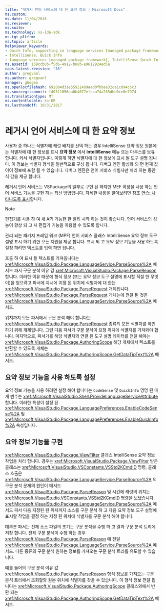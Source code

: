 ```yaml
---
title: "레거시 언어 서비스에 대 한 요약 정보 | Microsoft Docs"
ms.custom: 
ms.date: 11/04/2016
ms.reviewer: 
ms.suite: 
ms.technology: vs-ide-sdk
ms.tgt_pltfrm: 
ms.topic: article
helpviewer_keywords:
- Quick Info, supporting in language services [managed package framework]
- IntelliSense, Quick Info
- language services [managed package framework], IntelliSense Quick Info
ms.assetid: 159ccb0b-f5d6-4912-b88b-e9612924ed5e
caps.latest.revision: "16"
author: gregvanl
ms.author: gregvanl
manager: ghogen
ms.openlocfilehash: 692884d31e55921489aad0fbbea32ca1c094c6c3
ms.sourcegitcommit: f40311056ea0b4677efcca74a285dbb0ce0e7974
ms.translationtype: MT
ms.contentlocale: ko-KR
ms.lasthandoff: 10/31/2017
---
```

# <a name="quick-info-in-a-legacy-language-service"></a>레거시 언어 서비스에 대 한 요약 정보
사용자 중 하나는 식별자에 캐럿 배치를 선택 하는 경우 IntelliSense 요약 정보 원본에는 식별자에 대 한 정보를 표시 **요약 정보** 에서 **IntelliSense** 메뉴 또는 마우스를 보유 합니다. 커서 식별자입니다. 이렇게 하면 식별자에 대 한 정보에 표시 될 도구 설명 됩니다. 이 정보는 식별자 형식을 일반적으로 구성 됩니다. 디버그 엔진 활성화 되 면 현재 값이이 정보에 포함 될 수 있습니다. 디버그 엔진은 언어 서비스 식별자만 처리 하는 동안 식 값을 제공 합니다.  
  
 레거시 언어 서비스는 VSPackage의 일부로 구현 된 하지만 MEF 확장을 사용 하는 언어 서비스 기능을 구현 하는 최신 방법입니다. 자세한 내용을 알아보려면 참조 [연습: 나타나도록 표시](../../extensibility/walkthrough-displaying-quickinfo-tooltips.md)합니다.  
  
> [!NOTE]
>  편집기를 사용 하 여 새 API 가능한 한 빨리 시작 하는 것이 좋습니다. 언어 서비스의 성능이 향상 되 고 새 편집기 기능을 이용할 수 있도록 합니다.  
  
 관리 되는 패키지 프레임 워크 (MPF) 언어 서비스 클래스 IntelliSense 요약 정보 도구 설명 표시 하기 위한 모든 지원을 제공 합니다. 표시 되 고 요약 정보 기능을 사용 하도록 설정 하려면 텍스트를 입력 하면 됩니다.  
  
 호출 하 여 표시 될 텍스트를 가져옵니다는 <xref:Microsoft.VisualStudio.Package.LanguageService.ParseSource%2A> 메서드 파서 구문 분석 이유 값 <xref:Microsoft.VisualStudio.Package.ParseReason>합니다. 이러한 이유 때문에 형식 정보 (또는 요약 정보 도구 설명에 표시할 적절 한 무엇이)을 얻으려고 파서에 지시에 지정 된 위치에 식별자에 대 한는 <xref:Microsoft.VisualStudio.Package.ParseRequest> 개체입니다. <xref:Microsoft.VisualStudio.Package.ParseRequest> 개체는에 전달 된 것은 <xref:Microsoft.VisualStudio.Package.LanguageService.ParseSource%2A> 메서드.  
  
 위치까지 모든 파서에서 구문 분석 해야 합니다는 <xref:Microsoft.VisualStudio.Package.ParseRequest> 종류의 모든 식별자를 확인 하기 위해 개체입니다. 그런 다음 파서가 구문 분석이 요청 위치에 식별자를 가져와야 합니다. 마지막으로, 파서가를 해당 식별자와 연결 된 도구 설명 데이터를 전달 해야는 <xref:Microsoft.VisualStudio.Package.AuthoringScope> 해당 개체에서 텍스트를 반환할 수 있도록 개체는 <xref:Microsoft.VisualStudio.Package.AuthoringScope.GetDataTipText%2A> 메서드.  
  
## <a name="enabling-the-quick-info-feature"></a>요약 정보 기능을 사용 하도록 설정  
 요약 정보 기능을 사용 하려면 설정 해야 합니다는 `CodeSense` 및 `QuickInfo` 명명 된 매개 변수는 <xref:Microsoft.VisualStudio.Shell.ProvideLanguageServiceAttribute>합니다. 이러한 특성이 설정 된 <xref:Microsoft.VisualStudio.Package.LanguagePreferences.EnableCodeSense%2A> 및 <xref:Microsoft.VisualStudio.Package.LanguagePreferences.EnableQuickInfo%2A> 속성입니다.  
  
## <a name="implementing-the-quick-info-feature"></a>요약 정보 기능을 구현  
 <xref:Microsoft.VisualStudio.Package.ViewFilter> 클래스 IntelliSense 요약 정보 작업을 처리 합니다. 경우는 <xref:Microsoft.VisualStudio.Package.ViewFilter> 받은 클래스는 <xref:Microsoft.VisualStudio.VSConstants.VSStd2KCmdID> 명령, 클래스 호출은 <xref:Microsoft.VisualStudio.Package.LanguageService.ParseSource%2A> 의 구문 분석 문제의 원인이 메서드 <xref:Microsoft.VisualStudio.Package.ParseReason> 및 시간에 캐럿의 위치는 <xref:Microsoft.VisualStudio.VSConstants.VSStd2KCmdID> 명령을 보냈습니다. <xref:Microsoft.VisualStudio.Package.LanguageService.ParseSource%2A> 메서드 파서 다음 지정된 된 위치까지 소스를 구문 분석 하 고 다음 요약 정보 도구 설명에 표시할 작업을 결정 하는 지정 된 위치에 식별자를 구문 분석 해야 합니다.  
  
 대부분 파서는 전체 소스 파일의 초기는 구문 분석을 수행 하 고 결과 구문 분석 트리에 저장 합니다. 전체 구문 분석이 수행 하는 경우 <xref:Microsoft.VisualStudio.Package.ParseReason> 에 전달 <xref:Microsoft.VisualStudio.Package.LanguageService.ParseSource%2A> 메서드. 다른 종류의 구문 분석 원하는 정보를 가져오는 구문 분석 트리를 유도할 수 있습니다.  
  
 예를 들어의 구문 분석 이유 값 <xref:Microsoft.VisualStudio.Package.ParseReason> 형식 정보를 가져오는 구문 분석 트리에서 조회할와 원본 위치에 식별자를 찾을 수 있습니다. 이 형식 정보 전달 됩니다는 <xref:Microsoft.VisualStudio.Package.AuthoringScope> 클래스와에서 반환 되는 <xref:Microsoft.VisualStudio.Package.AuthoringScope.GetDataTipText%2A> 메서드.
